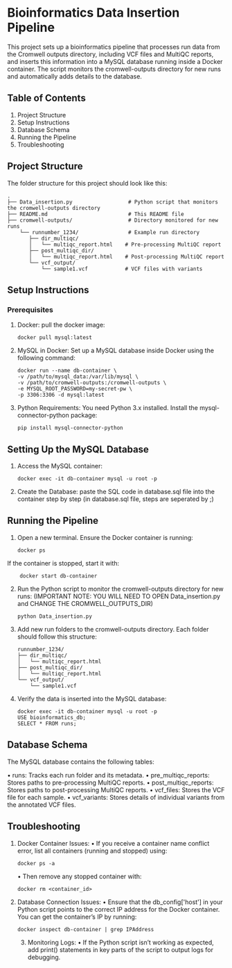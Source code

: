 # Bioinformatics Data Insertion Pipeline

This project sets up a bioinformatics pipeline that processes run data from the Cromwell outputs directory, including VCF files and MultiQC reports, and inserts this information into a MySQL database running inside a Docker container. The script monitors the cromwell-outputs directory for new runs and automatically adds details to the database.

## Table of Contents

1.	Project Structure
2.	Setup Instructions
3.	Database Schema
4.	Running the Pipeline
5.	Troubleshooting

## Project Structure

The folder structure for this project should look like this:
	
	.
	├── Data_insertion.py                  # Python script that monitors the cromwell-outputs directory
	├── README.md                          # This README file
	├── cromwell-outputs/                  # Directory monitored for new runs
	    └── runnumber_1234/                # Example run directory
	       ├── dir_multiqc/
	       │   └── multiqc_report.html    # Pre-processing MultiQC report
	       ├── post_multiqc_dir/
	       │   └── multiqc_report.html    # Post-processing MultiQC report
	       └── vcf_output/
	           └── sample1.vcf            # VCF files with variants

## Setup Instructions

### Prerequisites

1.	Docker: pull the docker image:

		docker pull mysql:latest

2.	MySQL in Docker: Set up a MySQL database inside Docker using the following command:

		docker run --name db-container \
		-v /path/to/mysql_data:/var/lib/mysql \
		-v /path/to/cromwell-outputs:/cromwell-outputs \
		-e MYSQL_ROOT_PASSWORD=my-secret-pw \
		-p 3306:3306 -d mysql:latest


3.	Python Requirements: You need Python 3.x installed. Install the mysql-connector-python package:

		pip install mysql-connector-python


## Setting Up the MySQL Database

1.	Access the MySQL container:

		docker exec -it db-container mysql -u root -p


2.	Create the Database: paste the SQL code in database.sql file into the container step by step (in database.sql file, steps are seperated by ;)


## Running the Pipeline

1.	Open a new terminal. Ensure the Docker container is running:

		docker ps

If the container is stopped, start it with:

		docker start db-container


2.	Run the Python script to monitor the cromwell-outputs directory for new runs: 
   (IMPORTANT NOTE: YOU WILL NEED TO OPEN Data_insertion.py and CHANGE THE CROMWELL_OUTPUTS_DIR)

		python Data_insertion.py


3.	Add new run folders to the cromwell-outputs directory. Each folder should follow this structure:
		
		runnumber_1234/
		├── dir_multiqc/
		│   └── multiqc_report.html
		├── post_multiqc_dir/
		│   └── multiqc_report.html
		└── vcf_output/
		    └── sample1.vcf


4.	Verify the data is inserted into the MySQL database:
		
		docker exec -it db-container mysql -u root -p
		USE bioinformatics_db;
		SELECT * FROM runs;



## Database Schema

The MySQL database contains the following tables:

•	runs: Tracks each run folder and its metadata.
•	pre_multiqc_reports: Stores paths to pre-processing MultiQC reports.
•	post_multiqc_reports: Stores paths to post-processing MultiQC reports.
•	vcf_files: Stores the VCF file for each sample.
•	vcf_variants: Stores details of individual variants from the annotated VCF files.

## Troubleshooting

1.	Docker Container Issues:
	•	If you receive a container name conflict error, list all containers (running and stopped) using:

		docker ps -a


	•	Then remove any stopped container with:

		docker rm <container_id>


2.	Database Connection Issues:
	•	Ensure that the db_config['host'] in your Python script points to the correct IP address for the Docker container. You can get the container’s IP by running:

		docker inspect db-container | grep IPAddress


	3.	Monitoring Logs:
	•	If the Python script isn’t working as expected, add print() statements in key parts of the script to output logs for debugging.


